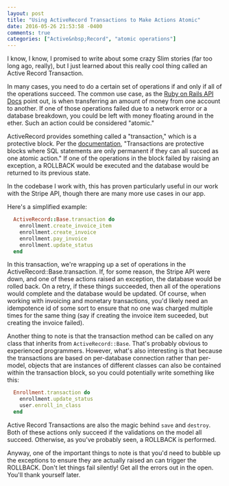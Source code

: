 ```yaml
---
layout: post
title: "Using ActiveRecord Transactions to Make Actions Atomic"
date: 2016-05-26 21:53:58 -0400
comments: true
categories: ["Active&nbsp;Record", "atomic operations"]
---
```


I know, I know, I promised to write about some crazy Slim stories (far too long ago, really), but I just learned about this really cool thing called an Active Record Transaction.

In many cases, you need to do a certain set of operations if and only if all of the operations succeed. The common use case, as the [Ruby on Rails API Docs](http://api.rubyonrails.org/classes/ActiveRecord/Transactions/ClassMethods.html) point out, is when transferring an amount of money from one account to another. If one of those operations failed due to a network error or a database breakdown, you could be left with money floating around in the ether. Such an action could be considered "atomic."

ActiveRecord provides something called a "transaction," which is a protective block. Per the [documentation](http://api.rubyonrails.org/classes/ActiveRecord/Transactions/ClassMethods.html), "Transactions are protective blocks where SQL statements are only permanent if they can all succed as one atomic action." If one of the operations in the block failed by raising an exception, a ROLLBACK would be executed and the database would be returned to its previous state. 

In the codebase I work with, this has proven particularly useful in our work with the Stripe API, though there are many more use cases in our app. 

<!-- more -->

Here's a simplified example: 

```ruby
  ActiveRecord::Base.transaction do
    enrollment.create_invoice_item
    enrollment.create_invoice
    enrollment.pay_invoice
    enrollment.update_status
  end
```

In this transaction, we're wrapping up a set of operations in the ActiveRecord::Base.transaction. If, for some reason, the Stripe API were down, and one of these actions raised an exception, the database would be rolled back. On a retry, if these things succeeded, then all of the operations would complete and the database would be updated. Of course, when working with invoicing and monetary transactions, you'd likely need an idempotence id of some sort to ensure that no one was charged multiple times for the same thing (say if creating the invoice item suceeded, but creating the invoice failed).

Another thing to note is that the transaction method can be called on any class that inherits from `ActiveRecord::Base`. That's probably obvious to experienced programmers. However, what's also interesting is that because the transactions are based on per-database connection rather than per-model, objects that are instances of different classes can also be contained within the transaction block, so you could potentially write something like this:

```ruby
  Enrollment.transaction do
    enrollment.update_status
    user.enroll_in_class
  end
```

Active Record Transactions are also the magic behind `save` and `destroy`. Both of these actions only succeed if the validations on the model all succeed. Otherwise, as you've probably seen, a ROLLBACK is performed. 

Anyway, one of the important things to note is that you'd need to bubble up the exceptions to ensure they are actually raised an can trigger the ROLLBACK. Don't let things fail silently! Get all the errors out in the open. You'll thank yourself later.